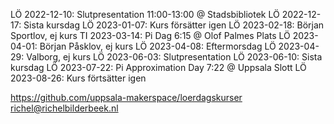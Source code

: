 LÖ 2022-12-10: Slutpresentation 11:00-13:00 @ Stadsbibliotek
LÖ 2022-12-17: Sista kursdag
LÖ 2023-01-07: Kurs försätter igen
LÖ 2023-02-18: Början Sportlov, ej kurs 
TI 2023-03-14: Pi Dag 6:15 @ Olof Palmes Plats
LÖ 2023-04-01: Början Påsklov, ej kurs
LÖ 2023-04-08: Eftermorsdag
LÖ 2023-04-29: Valborg, ej kurs
LÖ 2023-06-03: Slutpresentation
LÖ 2023-06-10: Sista kursdag
LÖ 2023-07-22: Pi Approximation Day 7:22 @ Uppsala Slott
LÖ 2023-08-26: Kurs förtsätter igen

https://github.com/uppsala-makerspace/loerdagskurser
richel@richelbilderbeek.nl
